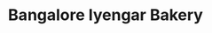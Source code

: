 ---
title: "Bangalore Iyengar Bakery"
url: /hyderabad/bangalore-iyengar-bakery-padmarao-nagar-road/
shop: bakery
---